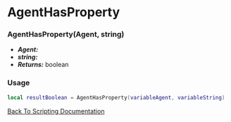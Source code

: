 # AgentHasProperty

### AgentHasProperty(Agent, string)
- ***Agent:*** 
- ***string:*** 
- ***Returns:*** boolean

### Usage

```Lua
local resultBoolean = AgentHasProperty(variableAgent, variableString)
```


[Back To Scripting Documentation](../README.md)
